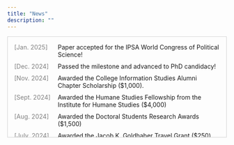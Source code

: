 ```yaml
---
title: "News"
description: ""
---
```


<style>
.news-container {
    max-height: 200px;  
    overflow-y: auto;
    border: 0.5px solid lightgray; 
    padding: 15px;
}
.news-item {
    display: flex;
    margin-bottom: 10px;
}
.news-date {
    width: 100px;
    flex-shrink: 0;
    color: gray;
}
.news-content {
    flex-grow: 1;
}
</style>

<div class="news-container">
    <div class="news-item">
        <div class="news-date">[Jan. 2025]</div>
        <div class="news-content"> Paper accepted for the IPSA World Congress of Political Science! </div>
    </div>
    <div class="news-item">
        <div class="news-date">[Dec. 2024]</div>
        <div class="news-content"> Passed the milestone and advanced to PhD candidacy! </div>
    </div>
    <div class="news-item">
        <div class="news-date">[Nov. 2024]</div>
        <div class="news-content"> Awarded the College Information Studies Alumni Chapter Scholarship ($1,000). </div>
    </div>
    <div class="news-item">
        <div class="news-date">[Sept. 2024]</div>
        <div class="news-content"> Awarded the Humane Studies Fellowship from the Institute for Humane Studies ($4,000) </div>
    </div>
    <div class="news-item">
        <div class="news-date">[Aug. 2024]</div>
        <div class="news-content"> Awarded the Doctoral Students Research Awards ($1,500) </div>
    </div>
    <div class="news-item">
        <div class="news-date">[July. 2024]</div>
        <div class="news-content"> Awarded the Jacob K. Goldhaber Travel Grant ($250) for IC2S2!</div>
    </div>
    <div class="news-item">
        <div class="news-date">[June. 2024]</div>
        <div class="news-content"> Had fun participating in <a href="https://sites.google.com/view/netsci-course/home?authuser=0">A Short First Course in Network Science</a></div>
    </div>
    <div class="news-item">
        <div class="news-date">[May. 2024]</div>
        <div class="news-content">🥳 Our team was selected as one of nine finalists of the <a href="https://rankingchallenge.substack.com/p/announcing-the-finalists-of-the-prosocial">Prosocial Ranking Challenge</a>, a worldwide crowdsourcing challenge organized by the Center for Human-Compatible AI at UC Berkeley!</div>
    </div>
    <div class="news-item">
        <div class="news-date">[April. 2024]</div>
        <div class="news-content"> Accepted a poster presentation for <a href="https://ic2s2-2024.org/">IC2S2 2024</a>!</div>
    </div>
    <div class="news-item">
        <div class="news-date">[April. 2024]</div>
        <div class="news-content"> Served as a Program Committee member for the International Workshop on Cyber Social Threats <a href="https://cy-soc.github.io/2024/">(CySoc 2024)</a> at the 2024 International Conference on Web and Social Media <a href="https://www.icwsm.org/2024/index.html/index.html">(ICWSM)</a>.</div>
    </div>
    <div class="news-item">
        <div class="news-date">[April. 2024]</div>
        <div class="news-content"> Became an affiliated PhD student at the Institute for Trustworthy AI in Law and Society <a href="https://www.trails.umd.edu/">(TRAILS)</a>.</div>
    </div>
    <div class="news-item">
        <div class="news-date">[Mar. 2024]</div>
        <div class="news-content"> Reviewed a paper (Behaviour & Information Technology).</div>
    </div>
    <div class="news-item">
        <div class="news-date">[Feb. 2024]</div>
        <div class="news-content"> Reviewed ICWSM 2024 papers.</div>
    </div>
    <div class="news-item">
        <div class="news-date">[May. 2023]</div>
        <div class="news-content">🥳 I am thrilled to have received the Dean's Fellowship during my first year of doctoral studies at UMD!</div>
    </div>
</div>